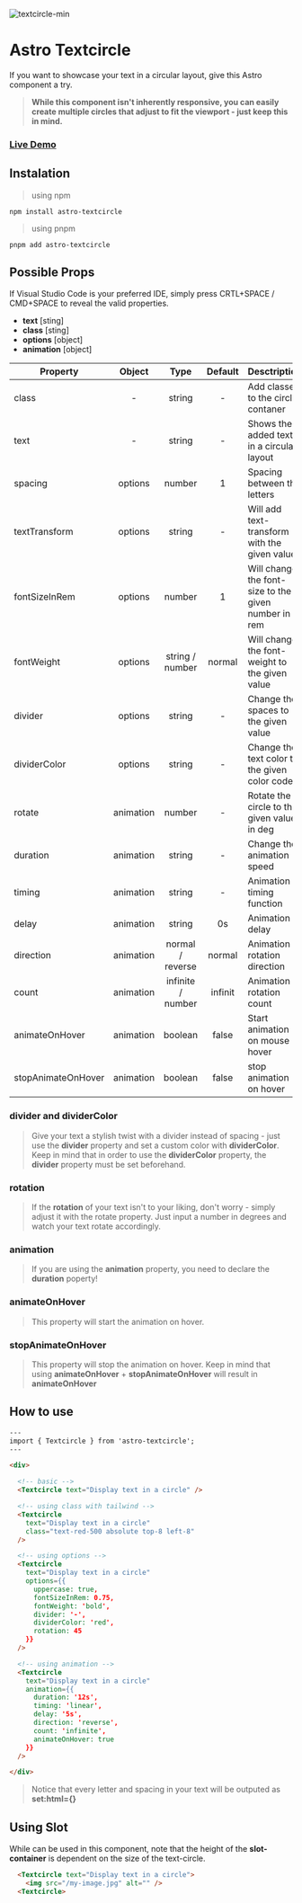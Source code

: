 ![textcircle-min](https://user-images.githubusercontent.com/83787591/220706445-772e4de3-5265-4ceb-83b1-31a875271149.jpg)

# Astro Textcircle
If you want to showcase your text in a circular layout, give this Astro component a try.
> **While this component isn't inherently responsive, you can easily create multiple circles that adjust to fit the viewport - just keep this in mind.**


### [Live Demo](https://stackblitz.com/edit/withastro-astro-wu7yqp?file=src%2Fpages%2Findex.astro)


## Instalation
> using npm
```
npm install astro-textcircle
```
> using pnpm
```
pnpm add astro-textcircle
```


## Possible Props 
If Visual Studio Code is your preferred IDE, simply press CRTL+SPACE / CMD+SPACE to reveal the valid properties.
- **text** [sting]
- **class** [sting] 
- **options** [object]
- **animation** [object]

| Property           | Object    | Type              | Default | Desctription                                         |
| ------------------ | :-------: | :---------------: | :-----: | ---------------------------------------------------- |
| class              | -         | string            | -       | Add classes to the circle contaner                   |
| text               | -         | string            | -       | Shows the added text in a circular layout            |
| spacing            | options   | number            | 1       | Spacing between the letters                          |
| textTransform      | options   | string            | -       | Will add text-transform with the given value         |
| fontSizeInRem      | options   | number            | 1       | Will change the font-size to the given number in rem |
| fontWeight         | options   | string / number   | normal  | Will change the font-weight to the given value       |
| divider            | options   | string            | -       | Change the spaces to the given value                 |
| dividerColor       | options   | string            | -       | Change the text color to the given color code        |
| rotate             | animation | number            | -       | Rotate the circle to the given value in deg          |
| duration           | animation | string            | -       | Change the animation speed                           |
| timing             | animation | string            | -       | Animation timing function                            |
| delay              | animation | string            | 0s       | Animation delay                                      |
| direction          | animation | normal / reverse  | normal  | Animation rotation direction                         |
| count              | animation | infinite / number | infinit | Animation rotation count                             |
| animateOnHover     | animation | boolean           | false   | Start animation on mouse hover                       |
| stopAnimateOnHover | animation | boolean           | false   | stop animation on hover                              |


### **divider and dividerColor**
> Give your text a stylish twist with a divider instead of spacing - just use the **divider** property and set a custom color with **dividerColor**.
> Keep in mind that in order to use the **dividerColor** property, the **divider** property must be set beforehand.

### **rotation**
> If the **rotation** of your text isn't to your liking, don't worry - simply adjust it with the rotate property. Just input a number in degrees and watch your text rotate accordingly.

### **animation**
> If you are using the **animation** property, you need to declare the **duration** poperty! 

### **animateOnHover**
> This property will start the animation on hover.

### **stopAnimateOnHover**
> This property will stop the animation on hover.
> Keep in mind that using **animateOnHover** + **stopAnimateOnHover** will result in **animateOnHover**


## How to use
```html
---
import { Textcircle } from 'astro-textcircle';
---

<div>

  <!-- basic -->
  <Textcircle text="Display text in a circle" />

  <!-- using class with tailwind -->
  <Textcircle 
    text="Display text in a circle" 
    class="text-red-500 absolute top-8 left-8"
  />

  <!-- using options -->
  <Textcircle 
    text="Display text in a circle"
    options={{ 
      uppercase: true,
      fontSizeInRem: 0.75,
      fontWeight: 'bold',
      divider: '-',
      dividerColor: 'red',
      rotation: 45
    }}
  />

  <!-- using animation -->
  <Textcircle 
    text="Display text in a circle"
    animation={{ 
      duration: '12s',
      timing: 'linear',
      delay: '5s',
      direction: 'reverse',
      count: 'infinite',
      animateOnHover: true
    }}
  />

</div>
```
> Notice that every letter and spacing in your text will be outputed as **set:html={}** 



## Using Slot
While **<slot />** can be used in this component, note that the height of the **slot-container** is dependent on the size of the text-circle.

```html
  <Textcircle text="Display text in a circle">
    <img src="/my-image.jpg" alt="" />
  <Textcircle>
```
